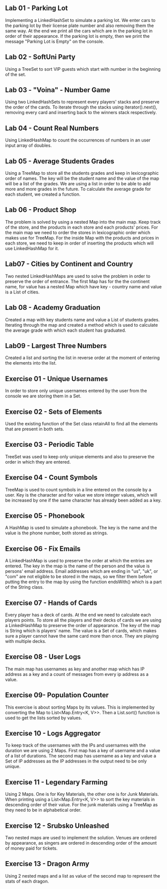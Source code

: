 Lab 01 - Parking Lot
-

Implementing a LinkedHashSet to simulate a parking lot. We enter cars to the parking lot by their license plate number 
and also removing them the same way. At the end we print all the cars which are in the parking lot in order of their 
appearance. If the parking lot is empty, then we print the message "Parking Lot is Empty" on the console.

Lab 02 - SoftUni Party
-

Using a TreeSet to sort VIP guests which start with number in the beginning of the set.

Lab 03 - "Voina" - Number Game
-

Using two LinkedHashSets to represent every players' stacks and preserve the order of the cards. To iterate through the 
stacks using iterator().next(), removing every card and inserting back to the winners stack respectively.

Lab 04 - Count Real Numbers
-

Using LinkedHashMap to count the occurrences of numbers in an user input array of doubles. 

Lab 05 - Average Students Grades
-

Using a TreeMap to store all the students grades and keep in lexicographic order of names. The key will be the student 
name and the value of the map will be a list of the grades. We are using a list in order to be able to add more and more 
grades in the future. To calculate the average grade for each student, we created a function. 

Lab 06 - Product Shop
-

The problem is solved by using a nested Map into the main map. Keep track of the store, and the products in each store 
and each products' prices. For the main map we need to order the stores in lexicographic order which makes use for 
TreeMap. For the inside Map with the products and prices in each store, we need to keep in order of inserting the 
products which will use LinkedHashMap for it.

Lab07 - Cities by Continent and Country
-

Two nested LinkedHashMaps are used to solve the problem in order to preserve the order of entrance. The first Map has 
for the the continent name, for value has a nested Map which have key - country name and value is a List of cities. 

Lab 08 - Academy Graduation
-

Created a map with key students name and value a List of students grades. Iterating through the map and created a method 
which is used to calculate the average grade with which each student has graduated. 

Lab09 - Largest Three Numbers
-

Created a list and sorting the list in reverse order at the moment of entering the elements into the list. 

Exercise 01 - Unique Usernames
-

In order to store only unique usernames entered by the user from the console we are storing them in a Set.

Exercise 02 - Sets of Elements
-

Used the existing function of the Set class retainAll to find all the elements that are present in both sets.

Exercise 03 - Periodic Table
-

TreeSet was used to keep only unique elements and also to preserve the order in which they are entered.

Exercise 04 - Count Symbols
-

TreeMap is used to count symbols in a line entered on the console by a user. Key is the character and for value we store 
integer values, which will be increased by one if the same character has already been added as a key. 

Exercise 05 - Phonebook
-

A HashMap is used to simulate a phonebook. The key is the name and the value is the phone number, both stored as strings. 

Exercise 06 - Fix Emails
-

A LinkedHashMap is used to preserve the order at which the entries are entered. The key in the map is the name of the 
person and the value is persons' email address. Email addresses which are ending in "us", "uk", or "com" are not eligible 
to be stored in the maps, so we filter them before putting the entry to the map by using the function endsWith() which 
is a part of the String class.

Exercise 07 - Hands of Cards
-

Every player has a deck of cards. At the end we need to calculate each players points. To store all the players and their 
decks of cards we are using a LinkedHashMap to preserve the order of appearance. The key of the map is String which is 
players' name. The value is a Set of cards, which makes sure a player cannot have the same card more than once. They are 
playing with multiple decks.

Exercise 08 - User Logs
-

The main map has usernames as key and another map which has IP address as a key and a count of messages from every ip 
address as a value. 

Exercise 09- Population Counter
-

This exercise is about sorting Maps by its values. This is implemented by converting the Map to List<Map.Entry<K, V>>.
Then a List.sort() function is used to get the lists sorted by values. 

Exercise 10 - Logs Aggregator
-

To keep track of the usernames with the IPs and usernames with the duration we are using 2 Maps. First map has a key of 
username and a value of a list of durations. The second map has username as a key and value a Set of IP addresses as 
the IP addresses in the output need to be only unique. 

Exercise 11 - Legendary Farming
-

Using 2 Maps. One is for Key Materials, the other one is for Junk Materials. When printing using a List<Map.Entry<K, V>> 
to sort the key materials in descending order of their value. For the junk materials using a TreeMap as they need to be 
in alphabetical order. 

Exercise 12 - Srubsko Unleashed
-
Two nested maps are used to implement the solution. Venues are ordered by appearance, as singers are ordered in descending 
order of the amount of money paid for tickets. 

Exercise 13 - Dragon Army
-

Using 2 nested maps and a list as value of the second map to represent the stats of each dragon.